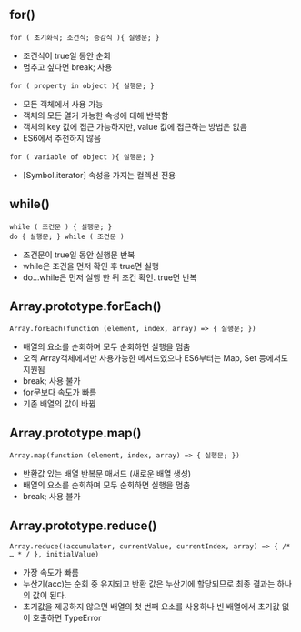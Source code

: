 ## for()  
`for ( 초기화식; 조건식; 증감식 ){ 실행문; }`  
- 조건식이 true일 동안 순회  
- 멈추고 싶다면 break; 사용  

`for ( property in object ){ 실행문; }`  
- 모든 객체에서 사용 가능
- 객체의 모든 열거 가능한 속성에 대해 반복함
- 객체의 key 값에 접근 가능하지만, value 값에 접근하는 방법은 없음
- ES6에서 추천하지 않음  

`for ( variable of object ){ 실행문; }` 
- [Symbol.iterator] 속성을 가지는 컬렉션 전용


## while()
`while ( 조건문 ) { 실행문; }`  
`do { 실행문; } while ( 조건문 )`
- 조건문이 true일 동안 실행문 반복
- while은 조건을 먼저 확인 후 true면 실행
- do...while은 먼저 실행 한 뒤 조건 확인. true면 반복


## Array.prototype.forEach()  
`Array.forEach(function (element, index, array) => { 실행문; })`
- 배열의 요소를 순회하며 모두 순회하면 실행을 멈춤  
- 오직 Array객체에서만 사용가능한 메서드였으나 ES6부터는 Map, Set 등에서도 지원됨
- break; 사용 불가  
- for문보다 속도가 빠름
- 기존 배열의 값이 바뀜


## Array.prototype.map()
`Array.map(function (element, index, array) => { 실행문; })`  
- 반환값 있는 배열 반복문 매서드 (새로운 배열 생성)  
- 배열의 요소를 순회하며 모두 순회하면 실행을 멈춤
- break; 사용 불가


## Array.prototype.reduce()
`Array.reduce((accumulator, currentValue, currentIndex, array) => { /* … * / }, initialValue)`
- 가장 속도가 빠름
- 누산기(acc)는 순회 중 유지되고 반환 값은 누산기에 할당되므로 최종 결과는 하나의 값이 된다. 
- 초기값을 제공하지 않으면 배열의 첫 번째 요소를 사용하나 빈 배열에서 초기값 없이 호출하면 TypeError



